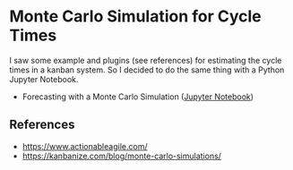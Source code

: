 # Monte Carlo Simulation for Cycle Times

I saw some example and plugins (see references) for estimating the cycle times in a kanban system. 
So I decided to do the same thing with a Python Jupyter Notebook. 

- Forecasting with a Monte Carlo Simulation ([Jupyter Notebook](notebooks/forecasting_with_monte_carlo.ipynb))

## References

-	https://www.actionableagile.com/ 
-	https://kanbanize.com/blog/monte-carlo-simulations/ 
